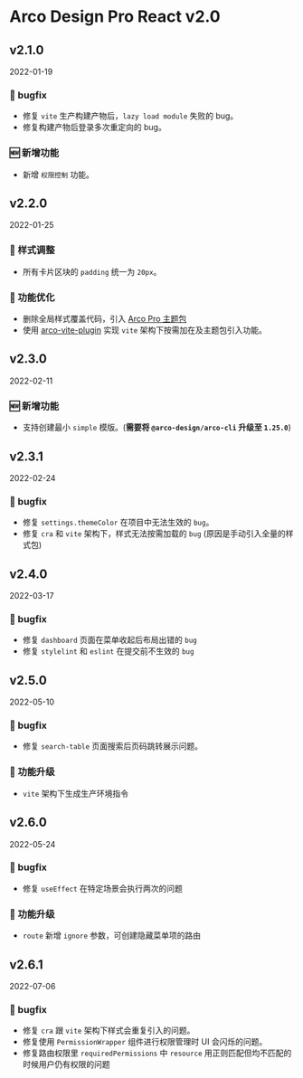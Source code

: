 # Arco Design Pro React v2.0

## v2.1.0

2022-01-19

### 🐛 bugfix

- 修复 `vite` 生产构建产物后，`lazy load module` 失败的 bug。
- 修复构建产物后登录多次重定向的 bug。

### 🆕 新增功能

- 新增 `权限控制` 功能。

## v2.2.0

2022-01-25

### 💅 样式调整

- 所有卡片区块的 `padding` 统一为 `20px`。

### 💎 功能优化

- 删除全局样式覆盖代码，引入 [Arco Pro 主题包](https://arco.design/themes/design/2207)
- 使用 [arco-vite-plugin](https://github.com/arco-design/arco-plugins/blob/main/packages/plugin-vite-react/README.md) 实现 `vite` 架构下按需加在及主题包引入功能。

## v2.3.0

2022-02-11

### 🆕 新增功能

- 支持创建最小 `simple` 模版。(**需要将 `@arco-design/arco-cli` 升级至 `1.25.0`**)

## v2.3.1

2022-02-24

### 🐛 bugfix

- 修复 `settings.themeColor` 在项目中无法生效的 `bug`。
- 修复 `cra` 和 `vite` 架构下，样式无法按需加载的 `bug` (原因是手动引入全量的样式包)

## v2.4.0

2022-03-17

### 🐛 bugfix

- 修复 `dashboard` 页面在菜单收起后布局出错的 `bug`
- 修复 `stylelint` 和 `eslint` 在提交前不生效的 `bug`

## v2.5.0

2022-05-10

### 🐛 bugfix

- 修复 `search-table` 页面搜索后页码跳转展示问题。

### 💎 功能升级

- `vite` 架构下生成生产环境指令

## v2.6.0

2022-05-24

### 🐛 bugfix

- 修复 `useEffect` 在特定场景会执行两次的问题

### 💎 功能升级

- `route` 新增 `ignore` 参数，可创建隐藏菜单项的路由

## v2.6.1

2022-07-06

### 🐛 bugfix

- 修复 `cra` 跟 `vite` 架构下样式会重复引入的问题。
- 修复使用 `PermissionWrapper` 组件进行权限管理时 UI 会闪烁的问题。
- 修复路由权限里 `requiredPermissions` 中 `resource` 用正则匹配但均不匹配的时候用户仍有权限的问题
